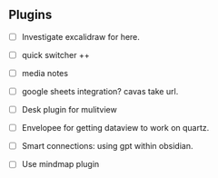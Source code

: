 ## Plugins
- [ ] Investigate excalidraw for here.
- [ ] quick switcher ++
- [ ] media notes
- [ ] google sheets integration? cavas take url.
- [ ] Desk plugin for mulitview
- [ ] Envelopee for getting dataview to work on quartz.
- [ ] Smart connections: using gpt within obsidian.
- [ ] Use mindmap plugin



